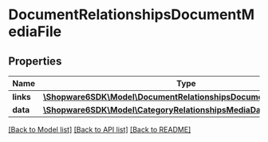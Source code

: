 # DocumentRelationshipsDocumentMediaFile

## Properties
Name | Type | Description | Notes
------------ | ------------- | ------------- | -------------
**links** | [**\Shopware6SDK\Model\DocumentRelationshipsDocumentMediaFileLinks**](DocumentRelationshipsDocumentMediaFileLinks.md) |  | [optional] 
**data** | [**\Shopware6SDK\Model\CategoryRelationshipsMediaData**](CategoryRelationshipsMediaData.md) |  | [optional] 

[[Back to Model list]](../../README.md#documentation-for-models) [[Back to API list]](../../README.md#documentation-for-api-endpoints) [[Back to README]](../../README.md)

